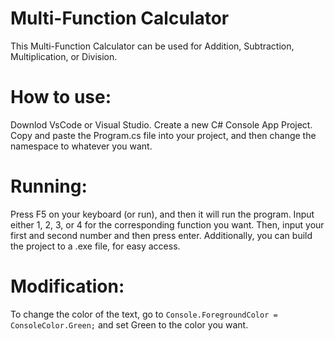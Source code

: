# Multi-Function Calculator
This Multi-Function Calculator can be used for Addition, Subtraction, Multiplication, or Division.

# How to use:
Downlod VsCode or Visual Studio. Create a new C# Console App Project. Copy and paste the Program.cs file into your project, and then change the namespace to whatever you want.

# Running:
Press F5 on your keyboard (or run), and then it will run the program. Input either 1, 2, 3, or 4 for the corresponding function you want. Then, input your first and second number and then press enter. Additionally, you can build the project to a .exe file, for easy access.

# Modification:
To change the color of the text, go to `Console.ForegroundColor = ConsoleColor.Green;` and set Green to the color you want.
